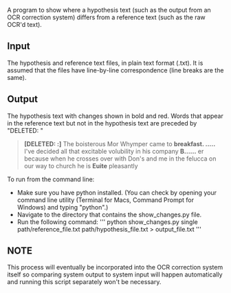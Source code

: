 A program to show where a hypothesis text (such as the output from an OCR correction system) differs from a reference text (such as the raw OCR'd text). 

## Input
The hypothesis and reference text files, in plain text format (.txt). It is assumed that the files have line-by-line correspondence (line breaks are the same).

## Output 
The hypothesis text with changes shown in bold and red. Words that appear in the reference text but not in the hypothesis text are preceded by "DELETED: "

> __[DELETED: :]__ The boisterous Mor Whymper came to __breakfast. .....__ I've decided all that 
> excitable volubility in his company __B......__ er because when he crosses over 
> with Don's and me in the felucca on our way to church he is __Euite__ pleasantly 


To run from the command line: 
* Make sure you have python installed. (You can check by opening your command line utility (Terminal for Macs, Command Prompt for Windows) and typing "python".) 
* Navigate to the directory that contains the show_changes.py file.
* Run the following command:
'''
python show_changes.py single path/reference_file.txt path/hypothesis_file.txt > output_file.txt
'''

## NOTE
This process will eventually be incorporated into the OCR correction system itself so comparing system output to system input will happen automatically and running this script separately won't be necessary.
